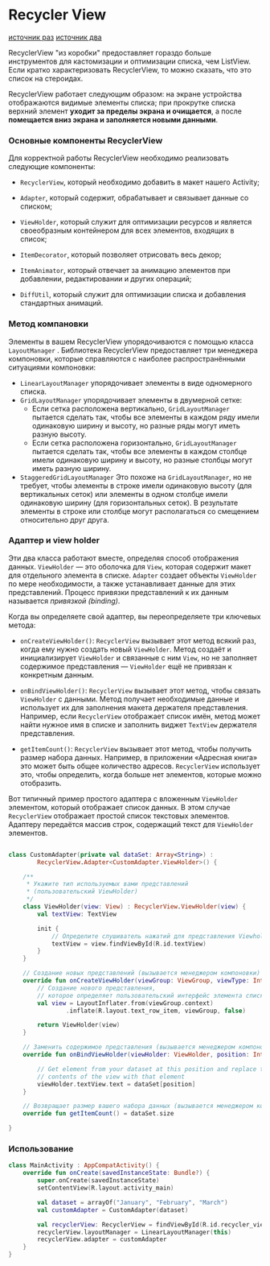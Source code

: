 # Recycler View

[источник раз](https://habr.com/ru/articles/705064/)
[источник два](https://developer.android.com/develop/ui/views/layout/recyclerview)

RecyclerView "из коробки" предоставляет гораздо больше инструментов для кастомизации и оптимизации списка, чем ListView. Если кратко характеризовать RecyclerView, то можно сказать, что это список на стероидах.

RecyclerView работает следующим образом: на экране устройства отображаются видимые элементы списка; при прокрутке списка верхний элемент **уходит за пределы экрана и очищается**, а после **помещается вниз экрана и заполняется новыми данными**.

### Основные компоненты RecyclerView
Для корректной работы RecyclerView необходимо реализовать следующие компоненты:

- `RecyclerView`, который необходимо добавить в макет нашего Activity;

- `Adapter`, который содержит, обрабатывает и связывает данные со списком;

- `ViewHolder`, который служит для оптимизации ресурсов и является своеобразным контейнером для всех элементов, входящих в список;

- `ItemDecorator`, который позволяет отрисовать весь декор;

- `ItemAnimator`, который отвечает за анимацию элементов при добавлении, редактировании и других операций;

- `DiffUtil`, который служит для оптимизации списка и добавления стандартных анимаций.

### Метод компановки

Элементы в вашем RecyclerView упорядочиваются с помощью класса `LayoutManager` . Библиотека RecyclerView предоставляет три менеджера компоновки, которые справляются с наиболее распространёнными ситуациями компоновки:

- `LinearLayoutManager` упорядочивает элементы в виде одномерного списка.
- `GridLayoutManager` упорядочивает элементы в двумерной сетке:
  - Если сетка расположена вертикально, `GridLayoutManager` пытается сделать так, чтобы все элементы в каждом ряду имели одинаковую ширину и высоту, но разные ряды могут иметь разную высоту.
  - Если сетка расположена горизонтально, `GridLayoutManager` пытается сделать так, чтобы все элементы в каждом столбце имели одинаковую ширину и высоту, но разные столбцы могут иметь разную ширину.
- `StaggeredGridLayoutManager` Это похоже на `GridLayoutManager`, но не требует, чтобы элементы в строке имели одинаковую высоту (для вертикальных сеток) или элементы в одном столбце имели одинаковую ширину (для горизонтальных сеток). В результате элементы в строке или столбце могут располагаться со смещением относительно друг друга.

### Адаптер и view holder

Эти два класса работают вместе, определяя способ отображения данных. `ViewHolder` — это оболочка для `View`, которая содержит макет для отдельного элемента в списке. `Adapter` создает объекты `ViewHolder` по мере необходимости, а также устанавливает данные для этих представлений. Процесс привязки представлений к их данным называется *привязкой (binding)*.

Когда вы определяете свой адаптер, вы переопределяете три ключевых метода:

- `onCreateViewHolder()`: `RecyclerView` вызывает этот метод всякий раз, когда ему нужно создать новый `ViewHolder`. Метод создаёт и инициализирует `ViewHolder` и связанные с ним `View`, но не заполняет содержимое представления — `ViewHolder` ещё не привязан к конкретным данным.

- `onBindViewHolder()`: `RecyclerView` вызывает этот метод, чтобы связать `ViewHolder` с данными. Метод получает необходимые данные и использует их для заполнения макета держателя представления. Например, если `RecyclerView` отображает список имён, метод может найти нужное имя в списке и заполнить виджет `TextView` держателя представления.

- `getItemCount()`: `RecyclerView` вызывает этот метод, чтобы получить размер набора данных. Например, в приложении «Адресная книга» это может быть общее количество адресов. `RecyclerView` использует это, чтобы определить, когда больше нет элементов, которые можно отобразить.

Вот типичный пример простого адаптера с вложенным `ViewHolder` элементом, который отображает список данных. В этом случае `RecyclerView` отображает простой список текстовых элементов. Адаптеру передаётся массив строк, содержащий текст для `ViewHolder` элементов.

```kotlin

class CustomAdapter(private val dataSet: Array<String>) :
        RecyclerView.Adapter<CustomAdapter.ViewHolder>() {

    /**
     * Укажите тип используемых вами представлений
     * (пользовательский ViewHolder)
     */
    class ViewHolder(view: View) : RecyclerView.ViewHolder(view) {
        val textView: TextView

        init {
            // Определите слушиватель нажатий для представления Viewholder
            textView = view.findViewById(R.id.textView)
        }
    }

    // Создание новых представлений (вызывается менеджером компоновки)
    override fun onCreateViewHolder(viewGroup: ViewGroup, viewType: Int): ViewHolder {
        // Создание нового представления, 
        // которое определяет пользовательский интерфейс элемента списка
        val view = LayoutInflater.from(viewGroup.context)
                .inflate(R.layout.text_row_item, viewGroup, false)

        return ViewHolder(view)
    }

    // Заменить содержимое представления (вызывается менеджером компоновки)
    override fun onBindViewHolder(viewHolder: ViewHolder, position: Int) {

        // Get element from your dataset at this position and replace the
        // contents of the view with that element
        viewHolder.textView.text = dataSet[position]
    }

    // Возвращает размер вашего набора данных (вызывается менеджером компоновки).
    override fun getItemCount() = dataSet.size

}

```

### Использование 

```kotlin
class MainActivity : AppCompatActivity() {
    override fun onCreate(savedInstanceState: Bundle?) {
        super.onCreate(savedInstanceState)
        setContentView(R.layout.activity_main)

        val dataset = arrayOf("January", "February", "March")
        val customAdapter = CustomAdapter(dataset)

        val recyclerView: RecyclerView = findViewById(R.id.recycler_view)
        recyclerView.layoutManager = LinearLayoutManager(this)
        recyclerView.adapter = customAdapter
    }
}
```